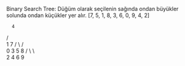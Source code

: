 Binary Search Tree:
   Düğüm olarak seçilenin sağında ondan büyükler solunda ondan küçükler yer alır. 
[7, 5, 1, 8, 3, 6, 0, 9, 4, 2]
                       
      4
   /     \
  1       7
 / \     / \
0   3   5   8
   / \   \   \
  2   4   6   9
